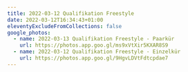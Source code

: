 ```yaml
---
title: 2022-03-12 Qualifikation Freestyle
date: 2022-03-12T16:34:43+01:00
eleventyExcludeFromCollections: false
google_photos:
  - name: 2022-03-13 Qualifikation Freestyle - Paarkür
    url: https://photos.app.goo.gl/ms9xVtXir5KXAR8S9
  - name: 2022-03-12 Qualifikation Freestyle - Einzelkür
    url: https://photos.app.goo.gl/9HgvLDVtFdtcpdae7
---
```

